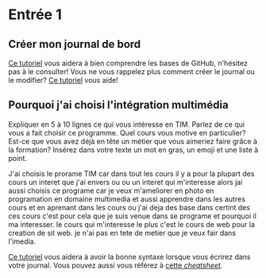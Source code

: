 # Entrée 1
## Créer mon journal de bord
[Ce tutoriel](https://guides.github.com/activities/hello-world/) vous aidera à bien comprendre les bases de GitHub, n'hésitez pas à le consulter!
Vous ne vous rappelez plus comment créer le journal ou le modifier? [Ce tutoriel](https://youtu.be/lX3bpuLK_Sg) vous aide! 

## Pourquoi j'ai choisi l'intégration multimédia
Expliquer en 5 à 10 lignes ce qui vous intéresse en TIM. Parlez de ce qui vous a fait choisir ce programme. Quel cours vous motive en particulier? Est-ce que vous avez déjà en tête un métier que vous aimeriez faire grâce à la formation? Insérez dans votre texte un mot en gras, un emoji et une liste à point. 

J'ai choisis le prorame TIM car dans tout les cours il y a pour la plupart des cours un interet que j'ai envers ou ou un interet qui m'interesse alors jai aussi choisis ce programe car je veux m'ameliorer en photo en programation en domaine multimedia et aussi apprendre dans les autres cours et en aprenant dans les cours ou j'ai deja des base dans certint des ces cours c'est pour cela que je suis venue dans se programe et pourquoi il ma interesser. le cours qui m'interesse le plus c'est le cours de web pour la creation de sit web. je n'ai pas en tete de metier que je veux fair dans l'imedia.


[Ce tutoriel](https://guides.github.com/features/mastering-markdown/) vous aidera à avoir la bonne syntaxe lorsque vous écrirez dans votre journal. Vous pouvez aussi vous référez à [cette *cheatsheet*](https://github.com/tchapi/markdown-cheatsheet/blob/master/README.md). 
